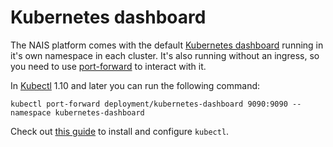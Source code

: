 Kubernetes dashboard
====================

The NAIS platform comes with the default [Kubernetes dashboard](https://github.com/kubernetes/dashboard) running in it's own namespace in each cluster. It's also running without an ingress, so you need to use [port-forward](https://kubernetes.io/docs/tasks/access-application-cluster/port-forward-access-application-cluster/) to interact with it.

In [Kubectl](https://kubernetes.io/docs/reference/kubectl/kubectl/) 1.10 and later you can run the following command:

```
kubectl port-forward deployment/kubernetes-dashboard 9090:9090 --namespace kubernetes-dashboard
```

Check out [this guide](/content/getting-started/install-tools.md#install-kubectl) to install and configure `kubectl`.
